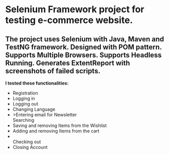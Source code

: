 <h1>Selenium Framework project for testing e-commerce website.</h1>
<h2>The project uses Selenium with Java, Maven and TestNG framework. Designed with POM pattern. Supports Multiple Browsers. Supports Headless Running. Generates ExtentReport with screenshots of failed scripts.</h2>

<b>I tested these functionalities:</b>
<ul>
<li>Registration</li>
<li>Logging in</li>
<li>Logging out</li>
<li>Changing Language</li>
<li>>Entering email for Newsletter</li
<li>Searching</li>
<li>Saving and removing Items from the Wishlist</li>
<li>Adding and removing Items from the cart<li> 
</li>Checking out</li>
<li>Closing Account</li>
</ul>
